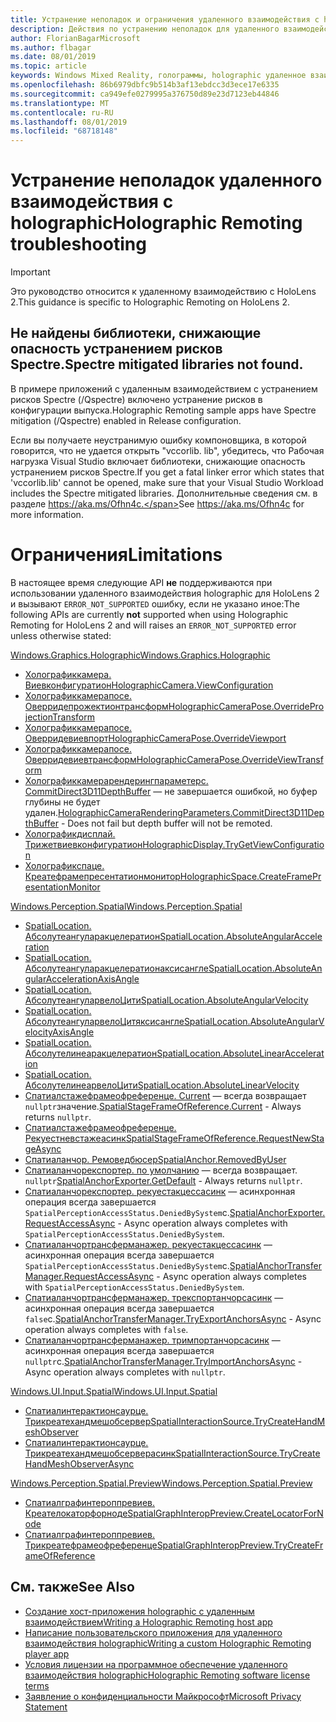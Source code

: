 ```yaml
---
title: Устранение неполадок и ограничения удаленного взаимодействия с holographic
description: Действия по устранению неполадок для удаленного взаимодействия holographic в HoloLens 2.
author: FlorianBagarMicrosoft
ms.author: flbagar
ms.date: 08/01/2019
ms.topic: article
keywords: Windows Mixed Reality, голограммы, holographic удаленное взаимодействие, удаленная визуализация, Сетевая визуализация, HoloLens, удаленные голограммы, устранение неполадок, помощь
ms.openlocfilehash: 86b6979dbfc9b514b3af13ebdcc3d3ece17e6335
ms.sourcegitcommit: ca949efe0279995a376750d89e23d7123eb44846
ms.translationtype: MT
ms.contentlocale: ru-RU
ms.lasthandoff: 08/01/2019
ms.locfileid: "68718148"
---
```

# <a name="holographic-remoting-troubleshooting"></a><span data-ttu-id="d0979-104">Устранение неполадок удаленного взаимодействия с holographic</span><span class="sxs-lookup"><span data-stu-id="d0979-104">Holographic Remoting troubleshooting</span></span>

> [!IMPORTANT]
> <span data-ttu-id="d0979-105">Это руководство относится к удаленному взаимодействию с HoloLens 2.</span><span class="sxs-lookup"><span data-stu-id="d0979-105">This guidance is specific to Holographic Remoting on HoloLens 2.</span></span>

## <a name="spectre-mitigated-libraries-not-found"></a><span data-ttu-id="d0979-106">Не найдены библиотеки, снижающие опасность устранением рисков Spectre.</span><span class="sxs-lookup"><span data-stu-id="d0979-106">Spectre mitigated libraries not found.</span></span>

<span data-ttu-id="d0979-107">В примере приложений с удаленным взаимодействием с устранением рисков Spectre (/Qspectre) включено устранение рисков в конфигурации выпуска.</span><span class="sxs-lookup"><span data-stu-id="d0979-107">Holographic Remoting sample apps have Spectre mitigation (/Qspectre) enabled in Release configuration.</span></span>

<span data-ttu-id="d0979-108">Если вы получаете неустранимую ошибку компоновщика, в которой говорится, что не удается открыть "vccorlib. lib", убедитесь, что Рабочая нагрузка Visual Studio включает библиотеки, снижающие опасность устранением рисков Spectre.</span><span class="sxs-lookup"><span data-stu-id="d0979-108">If you get a fatal linker error which states that 'vccorlib.lib' cannot be opened, make sure that your Visual Studio Workload includes the Spectre mitigated libraries.</span></span> <span data-ttu-id="d0979-109">Дополнительные сведения см. в разделе https://aka.ms/Ofhn4c.</span><span class="sxs-lookup"><span data-stu-id="d0979-109">See https://aka.ms/Ofhn4c for more information.</span></span>

# <a name="limitations"></a><span data-ttu-id="d0979-110">Ограничения</span><span class="sxs-lookup"><span data-stu-id="d0979-110">Limitations</span></span>

<span data-ttu-id="d0979-111">В настоящее время следующие API **не** поддерживаются при использовании удаленного взаимодействия holographic для HoloLens 2 и вызывают ```ERROR_NOT_SUPPORTED``` ошибку, если не указано иное:</span><span class="sxs-lookup"><span data-stu-id="d0979-111">The following APIs are currently **not** supported when using Holographic Remoting for HoloLens 2 and will raises an ```ERROR_NOT_SUPPORTED``` error unless otherwise stated:</span></span>

[<span data-ttu-id="d0979-112">Windows.Graphics.Holographic</span><span class="sxs-lookup"><span data-stu-id="d0979-112">Windows.Graphics.Holographic</span></span>](https://docs.microsoft.com/en-us/uwp/api/windows.graphics.holographic)

* [<span data-ttu-id="d0979-113">Холографиккамера. Виевконфигуратион</span><span class="sxs-lookup"><span data-stu-id="d0979-113">HolographicCamera.ViewConfiguration</span></span>](https://docs.microsoft.com/en-us/uwp/api/windows.graphics.holographic.holographiccamera.viewconfiguration)
* [<span data-ttu-id="d0979-114">Холографиккамерапосе. Оверридепрожектионтрансформ</span><span class="sxs-lookup"><span data-stu-id="d0979-114">HolographicCameraPose.OverrideProjectionTransform</span></span>](https://docs.microsoft.com/en-us/uwp/api/windows.graphics.holographic.holographiccamerapose.overrideprojectiontransform)
* [<span data-ttu-id="d0979-115">Холографиккамерапосе. Оверридевиевпорт</span><span class="sxs-lookup"><span data-stu-id="d0979-115">HolographicCameraPose.OverrideViewport</span></span>](https://docs.microsoft.com/en-us/uwp/api/windows.graphics.holographic.holographiccamerapose.overrideviewport)
* [<span data-ttu-id="d0979-116">Холографиккамерапосе. Оверридевиевтрансформ</span><span class="sxs-lookup"><span data-stu-id="d0979-116">HolographicCameraPose.OverrideViewTransform</span></span>](https://docs.microsoft.com/en-us/uwp/api/windows.graphics.holographic.holographiccamerapose.overrideviewtransform)
* <span data-ttu-id="d0979-117">[Холографиккамерарендерингпараметерс. CommitDirect3D11DepthBuffer](https://docs.microsoft.com/en-us/uwp/api/windows.graphics.holographic.holographiccamerarenderingparameters.commitdirect3d11depthbuffer#Windows_Graphics_Holographic_HolographicCameraRenderingParameters_CommitDirect3D11DepthBuffer_Windows_Graphics_DirectX_Direct3D11_IDirect3DSurface_) — не завершается ошибкой, но буфер глубины не будет удален.</span><span class="sxs-lookup"><span data-stu-id="d0979-117">[HolographicCameraRenderingParameters.CommitDirect3D11DepthBuffer](https://docs.microsoft.com/en-us/uwp/api/windows.graphics.holographic.holographiccamerarenderingparameters.commitdirect3d11depthbuffer#Windows_Graphics_Holographic_HolographicCameraRenderingParameters_CommitDirect3D11DepthBuffer_Windows_Graphics_DirectX_Direct3D11_IDirect3DSurface_) - Does not fail but depth buffer will not be remoted.</span></span>
* [<span data-ttu-id="d0979-118">Холографикдисплай. Трижетвиевконфигуратион</span><span class="sxs-lookup"><span data-stu-id="d0979-118">HolographicDisplay.TryGetViewConfiguration</span></span>](https://docs.microsoft.com/en-us/uwp/api/windows.graphics.holographic.holographicdisplay.trygetviewconfiguration)
* [<span data-ttu-id="d0979-119">Холографикспаце. Креатефрамепресентатионмонитор</span><span class="sxs-lookup"><span data-stu-id="d0979-119">HolographicSpace.CreateFramePresentationMonitor</span></span>](https://docs.microsoft.com/en-us/uwp/api/windows.graphics.holographic.holographicspace.createframepresentationmonitor)

[<span data-ttu-id="d0979-120">Windows.Perception.Spatial</span><span class="sxs-lookup"><span data-stu-id="d0979-120">Windows.Perception.Spatial</span></span>](https://docs.microsoft.com/en-us/uwp/api/windows.perception.spatial)

* [<span data-ttu-id="d0979-121">SpatialLocation. Абсолутеангуларакцелератион</span><span class="sxs-lookup"><span data-stu-id="d0979-121">SpatialLocation.AbsoluteAngularAcceleration</span></span>](https://docs.microsoft.com/en-us/uwp/api/windows.perception.spatial.spatiallocation.absoluteangularacceleration)
* [<span data-ttu-id="d0979-122">SpatialLocation. Абсолутеангуларакцелератионаксисангле</span><span class="sxs-lookup"><span data-stu-id="d0979-122">SpatialLocation.AbsoluteAngularAccelerationAxisAngle</span></span>](https://docs.microsoft.com/en-us/uwp/api/windows.perception.spatial.spatiallocation.absoluteangularaccelerationaxisangle)
* [<span data-ttu-id="d0979-123">SpatialLocation. АбсолутеангуларвелоЦити</span><span class="sxs-lookup"><span data-stu-id="d0979-123">SpatialLocation.AbsoluteAngularVelocity</span></span>](https://docs.microsoft.com/en-us/uwp/api/windows.perception.spatial.spatiallocation.absoluteangularvelocity)
* [<span data-ttu-id="d0979-124">SpatialLocation. АбсолутеангуларвелоЦитяксисангле</span><span class="sxs-lookup"><span data-stu-id="d0979-124">SpatialLocation.AbsoluteAngularVelocityAxisAngle</span></span>](https://docs.microsoft.com/en-us/uwp/api/windows.perception.spatial.spatiallocation.absoluteangularvelocityaxisangle)
* [<span data-ttu-id="d0979-125">SpatialLocation. Абсолутелинеаракцелератион</span><span class="sxs-lookup"><span data-stu-id="d0979-125">SpatialLocation.AbsoluteLinearAcceleration</span></span>](https://docs.microsoft.com/is-is/uwp/api/windows.perception.spatial.spatiallocation.absolutelinearacceleration)
* [<span data-ttu-id="d0979-126">SpatialLocation. АбсолутелинеарвелоЦити</span><span class="sxs-lookup"><span data-stu-id="d0979-126">SpatialLocation.AbsoluteLinearVelocity</span></span>](https://docs.microsoft.com/en-us/uwp/api/windows.perception.spatial.spatiallocation.absolutelinearvelocity)
* <span data-ttu-id="d0979-127">[Спатиалстажефрамеофреференце. Current](https://docs.microsoft.com/en-us/uwp/api/windows.perception.spatial.spatialstageframeofreference.current) — всегда возвращает ```nullptr```значение.</span><span class="sxs-lookup"><span data-stu-id="d0979-127">[SpatialStageFrameOfReference.Current](https://docs.microsoft.com/en-us/uwp/api/windows.perception.spatial.spatialstageframeofreference.current) - Always returns ```nullptr```.</span></span>
* [<span data-ttu-id="d0979-128">Спатиалстажефрамеофреференце. Рекуестневстажеасинк</span><span class="sxs-lookup"><span data-stu-id="d0979-128">SpatialStageFrameOfReference.RequestNewStageAsync</span></span>](https://docs.microsoft.com/en-us/uwp/api/windows.perception.spatial.spatialstageframeofreference.requestnewstageasync)
* [<span data-ttu-id="d0979-129">Спатиаланчор. Ремоведбюсер</span><span class="sxs-lookup"><span data-stu-id="d0979-129">SpatialAnchor.RemovedByUser</span></span>](https://docs.microsoft.com/en-us/uwp/api/windows.perception.spatial.spatialanchor.removedbyuser)
* <span data-ttu-id="d0979-130">[Спатиаланчорекспортер. по умолчанию](https://docs.microsoft.com/en-us/uwp/api/windows.perception.spatial.spatialanchorexporter.getdefault
) — всегда возвращает. ```nullptr```</span><span class="sxs-lookup"><span data-stu-id="d0979-130">[SpatialAnchorExporter.GetDefault](https://docs.microsoft.com/en-us/uwp/api/windows.perception.spatial.spatialanchorexporter.getdefault
) - Always returns ```nullptr```.</span></span>
* <span data-ttu-id="d0979-131">[Спатиаланчорекспортер. рекуестакцессасинк](https://docs.microsoft.com/en-us/uwp/api/windows.perception.spatial.spatialanchorexporter.requestaccessasync
) — асинхронная операция всегда завершается ```SpatialPerceptionAccessStatus.DeniedBySystem```с.</span><span class="sxs-lookup"><span data-stu-id="d0979-131">[SpatialAnchorExporter.RequestAccessAsync](https://docs.microsoft.com/en-us/uwp/api/windows.perception.spatial.spatialanchorexporter.requestaccessasync
) - Async operation always completes with ```SpatialPerceptionAccessStatus.DeniedBySystem```.</span></span>
* <span data-ttu-id="d0979-132">[Спатиаланчортрансферманажер. рекуестакцессасинк](https://docs.microsoft.com/en-us/uwp/api/windows.perception.spatial.spatialanchortransfermanager.requestaccessasync#Windows_Perception_Spatial_SpatialAnchorTransferManager_RequestAccessAsync) — асинхронная операция всегда завершается ```SpatialPerceptionAccessStatus.DeniedBySystem```с.</span><span class="sxs-lookup"><span data-stu-id="d0979-132">[SpatialAnchorTransferManager.RequestAccessAsync](https://docs.microsoft.com/en-us/uwp/api/windows.perception.spatial.spatialanchortransfermanager.requestaccessasync#Windows_Perception_Spatial_SpatialAnchorTransferManager_RequestAccessAsync) - Async operation always completes with ```SpatialPerceptionAccessStatus.DeniedBySystem```.</span></span>
* <span data-ttu-id="d0979-133">[Спатиаланчортрансферманажер. трекспортанчорсасинк](https://docs.microsoft.com/en-us/uwp/api/windows.perception.spatial.spatialanchortransfermanager.tryexportanchorsasync#Windows_Perception_Spatial_SpatialAnchorTransferManager_TryExportAnchorsAsync_Windows_Foundation_Collections_IIterable_Windows_Foundation_Collections_IKeyValuePair_System_String_Windows_Perception_Spatial_SpatialAnchor___Windows_Storage_Streams_IOutputStream_) — асинхронная операция всегда завершается ```false```с.</span><span class="sxs-lookup"><span data-stu-id="d0979-133">[SpatialAnchorTransferManager.TryExportAnchorsAsync](https://docs.microsoft.com/en-us/uwp/api/windows.perception.spatial.spatialanchortransfermanager.tryexportanchorsasync#Windows_Perception_Spatial_SpatialAnchorTransferManager_TryExportAnchorsAsync_Windows_Foundation_Collections_IIterable_Windows_Foundation_Collections_IKeyValuePair_System_String_Windows_Perception_Spatial_SpatialAnchor___Windows_Storage_Streams_IOutputStream_) - Async operation always completes with ```false```.</span></span>
* <span data-ttu-id="d0979-134">[Спатиаланчортрансферманажер. тримпортанчорсасинк](https://docs.microsoft.com/en-us/uwp/api/windows.perception.spatial.spatialanchortransfermanager.tryimportanchorsasync
) — асинхронная операция всегда завершается ```nullptr```с.</span><span class="sxs-lookup"><span data-stu-id="d0979-134">[SpatialAnchorTransferManager.TryImportAnchorsAsync](https://docs.microsoft.com/en-us/uwp/api/windows.perception.spatial.spatialanchortransfermanager.tryimportanchorsasync
) - Async operation always completes with ```nullptr```.</span></span>

[<span data-ttu-id="d0979-135">Windows.UI.Input.Spatial</span><span class="sxs-lookup"><span data-stu-id="d0979-135">Windows.UI.Input.Spatial</span></span>](https://docs.microsoft.com/en-us/uwp/api/windows.ui.input.spatial)

* [<span data-ttu-id="d0979-136">Спатиалинтерактионсаурце. Трикреатехандмешобсервер</span><span class="sxs-lookup"><span data-stu-id="d0979-136">SpatialInteractionSource.TryCreateHandMeshObserver</span></span>](https://docs.microsoft.com/en-us/uwp/api/windows.ui.input.spatial.spatialinteractionsource.trycreatehandmeshobserver#Windows_UI_Input_Spatial_SpatialInteractionSource_TryCreateHandMeshObserver)
* [<span data-ttu-id="d0979-137">Спатиалинтерактионсаурце. Трикреатехандмешобсерверасинк</span><span class="sxs-lookup"><span data-stu-id="d0979-137">SpatialInteractionSource.TryCreateHandMeshObserverAsync</span></span>](https://docs.microsoft.com/en-us/uwp/api/windows.ui.input.spatial.spatialinteractionsource.trycreatehandmeshobserverasync)

[<span data-ttu-id="d0979-138">Windows.Perception.Spatial.Preview</span><span class="sxs-lookup"><span data-stu-id="d0979-138">Windows.Perception.Spatial.Preview</span></span>](https://docs.microsoft.com/en-us/uwp/api/windows.perception.spatial.preview)

* [<span data-ttu-id="d0979-139">Спатиалграфинтероппревиев. Креателокаторфорноде</span><span class="sxs-lookup"><span data-stu-id="d0979-139">SpatialGraphInteropPreview.CreateLocatorForNode</span></span>](https://docs.microsoft.com/en-us/uwp/api/windows.perception.spatial.preview.spatialgraphinteroppreview.createlocatorfornode)
* [<span data-ttu-id="d0979-140">Спатиалграфинтероппревиев. Трикреатефрамеофреференце</span><span class="sxs-lookup"><span data-stu-id="d0979-140">SpatialGraphInteropPreview.TryCreateFrameOfReference</span></span>](https://docs.microsoft.com/en-us/uwp/api/windows.perception.spatial.preview.spatialgraphinteroppreview.trycreateframeofreference)

## <a name="see-also"></a><span data-ttu-id="d0979-141">См. также</span><span class="sxs-lookup"><span data-stu-id="d0979-141">See Also</span></span>
* [<span data-ttu-id="d0979-142">Создание хост-приложения holographic с удаленным взаимодействием</span><span class="sxs-lookup"><span data-stu-id="d0979-142">Writing a Holographic Remoting host app</span></span>](holographic-remoting-create-host.md)
* [<span data-ttu-id="d0979-143">Написание пользовательского приложения для удаленного взаимодействия holographic</span><span class="sxs-lookup"><span data-stu-id="d0979-143">Writing a custom Holographic Remoting player app</span></span>](holographic-remoting-create-player.md)
* [<span data-ttu-id="d0979-144">Условия лицензии на программное обеспечение удаленного взаимодействия holographic</span><span class="sxs-lookup"><span data-stu-id="d0979-144">Holographic Remoting software license terms</span></span>](https://docs.microsoft.com/en-us/legal/mixed-reality/microsoft-holographic-remoting-software-license-terms)
* [<span data-ttu-id="d0979-145">Заявление о конфиденциальности Майкрософт</span><span class="sxs-lookup"><span data-stu-id="d0979-145">Microsoft Privacy Statement</span></span>](https://go.microsoft.com/fwlink/?LinkId=521839)